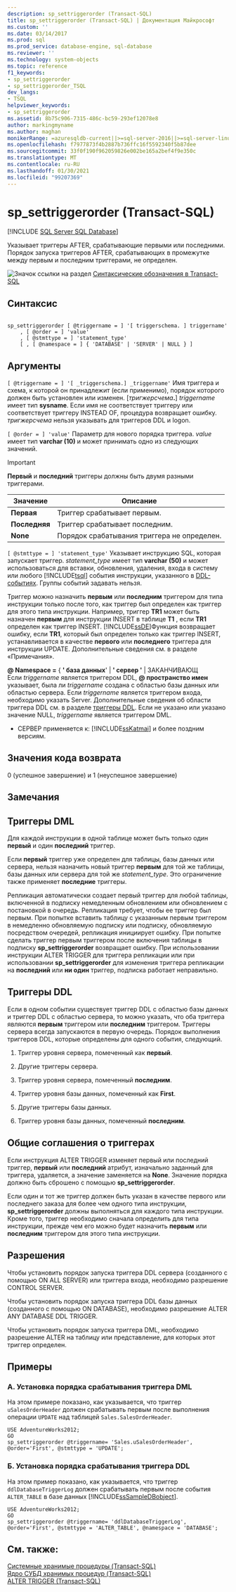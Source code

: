 ```yaml
---
description: sp_settriggerorder (Transact-SQL)
title: sp_settriggerorder (Transact-SQL) | Документация Майкрософт
ms.custom: ''
ms.date: 03/14/2017
ms.prod: sql
ms.prod_service: database-engine, sql-database
ms.reviewer: ''
ms.technology: system-objects
ms.topic: reference
f1_keywords:
- sp_settriggerorder
- sp_settriggerorder_TSQL
dev_langs:
- TSQL
helpviewer_keywords:
- sp_settriggerorder
ms.assetid: 8b75c906-7315-486c-bc59-293ef12078e8
author: markingmyname
ms.author: maghan
monikerRange: =azuresqldb-current||>=sql-server-2016||>=sql-server-linux-2017||=azuresqldb-mi-current
ms.openlocfilehash: f7977873f4b2887b736ffc16f5592340f5b87dee
ms.sourcegitcommit: 33f0f190f962059826e002be165a2bef4f9e350c
ms.translationtype: MT
ms.contentlocale: ru-RU
ms.lasthandoff: 01/30/2021
ms.locfileid: "99207369"
---
```

# <a name="sp_settriggerorder-transact-sql"></a>sp_settriggerorder (Transact-SQL)
[!INCLUDE [SQL Server SQL Database](../../includes/applies-to-version/sql-asdb.md)]

  Указывает триггеры AFTER, срабатывающие первыми или последними. Порядок запуска триггеров AFTER, срабатывающих в промежутке между первым и последним триггерами, не определен.  
  
 ![Значок ссылки на раздел](../../database-engine/configure-windows/media/topic-link.gif "Значок ссылки на раздел") [Синтаксические обозначения в Transact-SQL](../../t-sql/language-elements/transact-sql-syntax-conventions-transact-sql.md)  
  
## <a name="syntax"></a>Синтаксис  
  
```  
  
sp_settriggerorder [ @triggername = ] '[ triggerschema. ] triggername'   
    , [ @order = ] 'value'   
    , [ @stmttype = ] 'statement_type'   
    [ , [ @namespace = ] { 'DATABASE' | 'SERVER' | NULL } ]  
```  
  
## <a name="arguments"></a>Аргументы  
`[ @triggername = ] '[ _triggerschema.] _triggername'` Имя триггера и схема, к которой он принадлежит (если применимо), порядок которого должен быть установлен или изменен. [_тригжерсчема_**.**] *triggername* имеет тип **sysname**. Если имя не соответствует триггеру или соответствует триггеру INSTEAD OF, процедура возвращает ошибку. *тригжерсчема* нельзя указывать для триггеров DDL и logon.  
  
`[ @order = ] 'value'` Параметр для нового порядка триггера. *value* имеет тип **varchar (10)** и может принимать одно из следующих значений.  
  
> [!IMPORTANT]  
>  **Первый** и **последний** триггеры должны быть двумя разными триггерами.  
  
|Значение|Описание|  
|-----------|-----------------|  
|**Первая**|Триггер срабатывает первым.|  
|**Последняя**|Триггер срабатывает последним.|  
|**None**|Порядок срабатывания триггера не определен.|  
  
`[ @stmttype = ] 'statement_type'` Указывает инструкцию SQL, которая запускает триггер. *statement_type* имеет тип **varchar (50)** и может использоваться для вставки, обновления, удаления, входа в систему или любого [!INCLUDE[tsql](../../includes/tsql-md.md)] события инструкции, указанного в [DDL-событиях](../../relational-databases/triggers/ddl-events.md). Группы событий задавать нельзя.  
  
 Триггер можно назначить **первым** или **последним** триггером для типа инструкции только после того, как триггер был определен как триггер для этого типа инструкции. Например, триггер **TR1** может быть назначен **первым** для инструкции INSERT в таблице **T1** , если **TR1** определен как триггер INSERT. [!INCLUDE[ssDE](../../includes/ssde-md.md)]Функция возвращает ошибку, если **TR1**, который был определен только как триггер INSERT, устанавливается в качестве **первого** или **последнего** триггера для инструкции UPDATE. Дополнительные сведения см. в разделе «Примечания».  
  
 **\@ Namespace =** { **' база данных**'  |  **' сервер '** | ЗАКАНЧИВАЮЩ  
 Если *triggername* является триггером DDL, **\@ пространство имен** указывает, была ли *triggername* создана с областью базы данных или областью сервера. Если *triggername* является триггером входа, необходимо указать Server. Дополнительные сведения об области триггера DDL см. в разделе [триггеры DDL](../../relational-databases/triggers/ddl-triggers.md). Если не указано или указано значение NULL, *triggername* является триггером DML.  
  
* СЕРВЕР применяется к: [!INCLUDE[ssKatmai](../../includes/sskatmai-md.md)] и более поздним версиям.
  
## <a name="return-code-values"></a>Значения кода возврата  
 0 (успешное завершение) и 1 (неуспешное завершение)  
  
## <a name="remarks"></a>Замечания  
  
## <a name="dml-triggers"></a>Триггеры DML  
 Для каждой инструкции в одной таблице может быть только один **первый** и один **последний** триггер.  
  
 Если **первый** триггер уже определен для таблицы, базы данных или сервера, нельзя назначить новый триггер **первым** для той же таблицы, базы данных или сервера для той же *statement_type*. Это ограничение также применяет **последние** триггеры.  
  
 Репликация автоматически создает первый триггер для любой таблицы, включенной в подписку немедленным обновлением или обновлением с постановкой в очередь. Репликация требует, чтобы ее триггер был первым. При попытке вставить таблицу с указанным первым триггером в немедленно обновляемую подписку или подписку, обновляемую посредством очередей, репликация инициирует ошибку. При попытке сделать триггер первым триггером после включения таблицы в подписку **sp_settriggerorder** возвращает ошибку. При использовании инструкции ALTER TRIGGER для триггера репликации или при использовании **sp_settriggerorder** для изменения триггера репликации на **последний** или **ни один** триггер, подписка работает неправильно.  
  
## <a name="ddl-triggers"></a>Триггеры DDL  
 Если в одном событии существует триггер DDL с областью базы данных и триггер DDL с областью сервера, то можно указать, что оба триггера являются **первым** триггером или **последним** триггером. Триггеры сервера всегда запускаются в первую очередь. Порядок выполнения триггеров DDL, которые определены для одного события, следующий.  
  
1.  Триггер уровня сервера, помеченный как **первый**.  
  
2.  Другие триггеры сервера.  
  
3.  Триггер уровня сервера, помеченный **последним**.  
  
4.  Триггер уровня базы данных, помеченный как **First**.  
  
5.  Другие триггеры базы данных.  
  
6.  Триггер уровня базы данных, помеченный **последним**.  
  
## <a name="general-trigger-considerations"></a>Общие соглашения о триггерах  
 Если инструкция ALTER TRIGGER изменяет первый или последний триггер, **первый** или **последний** атрибут, изначально заданный для триггера, удаляется, а значение заменяется на **None**. Значение порядка должно быть сброшено с помощью **sp_settriggerorder**.  
  
 Если один и тот же триггер должен быть указан в качестве первого или последнего заказа для более чем одного типа инструкции, **sp_settriggerorder** должны выполняться для каждого типа инструкции. Кроме того, триггер необходимо сначала определить для типа инструкции, прежде чем его можно будет назначить **первым** или **последним** триггером для этого типа инструкции.  
  
## <a name="permissions"></a>Разрешения  
 Чтобы установить порядок запуска триггера DDL сервера (созданного с помощью ON ALL SERVER) или триггера входа, необходимо разрешение CONTROL SERVER.  
  
 Чтобы установить порядок запуска триггера DDL базы данных (созданного с помощью ON DATABASE), необходимо разрешение ALTER ANY DATABASE DDL TRIGGER.  
  
 Чтобы установить порядок запуска триггера DML, необходимо разрешение ALTER на таблицу или представление, для которых этот триггер определен.  
  
## <a name="examples"></a>Примеры  
  
### <a name="a-setting-the-firing-order-for-a-dml-trigger"></a>A. Установка порядка срабатывания триггера DML  
 На этом примере показано, как указывается, что триггер `uSalesOrderHeader` должен срабатывать первым после выполнения операции `UPDATE` над таблицей `Sales.SalesOrderHeader`.  
  
```  
USE AdventureWorks2012;  
GO  
sp_settriggerorder @triggername= 'Sales.uSalesOrderHeader', @order='First', @stmttype = 'UPDATE';  
```  
  
### <a name="b-setting-the-firing-order-for-a-ddl-trigger"></a>Б. Установка порядка срабатывания триггера DDL  
 На этом пример показано, как указывается, что триггер `ddlDatabaseTriggerLog` должен срабатывать первым после события `ALTER_TABLE` в базе данных [!INCLUDE[ssSampleDBobject](../../includes/sssampledbobject-md.md)].  
  
```  
USE AdventureWorks2012;  
GO  
sp_settriggerorder @triggername= 'ddlDatabaseTriggerLog', @order='First', @stmttype = 'ALTER_TABLE', @namespace = 'DATABASE';  
```  
  
## <a name="see-also"></a>См. также:  
 [Системные хранимые процедуры (Transact-SQL)](../../relational-databases/system-stored-procedures/system-stored-procedures-transact-sql.md)   
 [Ядро СУБД хранимых процедур &#40;Transact-SQL&#41;](../../relational-databases/system-stored-procedures/database-engine-stored-procedures-transact-sql.md)   
 [ALTER TRIGGER (Transact-SQL)](../../t-sql/statements/alter-trigger-transact-sql.md)  
  
  
